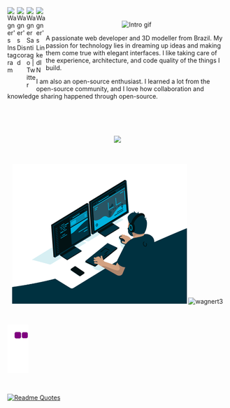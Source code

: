 <a href="https://www.instagram.com/wagner_ben10/">
  <img align="left" alt="Wagner's Instagram" width="22px" src="https://upload.wikimedia.org/wikipedia/commons/a/a5/Instagram_icon.png"/>
</a>
<a href="https://discord.gg/wagnert3#0443">  
  <img align="left" alt="Wagner's Discord" width="22px" src="https://assets-global.website-files.com/6257adef93867e50d84d30e2/636e0a69f118df70ad7828d4_icon_clyde_blurple_RGB.svg" />
</a>
<a href="https://twitter.com/">
  <img align="left" alt="Wagner Santiago | Twitter" width="22px" src="https://cdn1.iconfinder.com/data/icons/social-media-set-for-free/32/twitter-512.png" />
</a>
<a href="https://www.linkedin.com/in/wagnersantiago/">
  <img align="left" alt="Wagner's LinkedIN" width="22px" src="https://cdn1.iconfinder.com/data/icons/logotypes/32/circle-linkedin-512.png" />
</a>

<br>
<p align="center">
  <img src="Intro.gif" alt="Intro gif" width="700" />
</p>


A passionate web developer and 3D modeller from Brazil. My passion for technology lies in dreaming up ideas and making them come true with elegant interfaces. I like taking care of the experience, architecture, and code quality of the things I build.

I am also an open-source enthusiast. I learned a lot from the open-source community, and I love how collaboration and knowledge sharing happened through open-source.
<br><br><br><br><br>

<p align="center">
  <a href="https://skillicons.dev">
    <img src="https://skillicons.dev/icons?i=js,html,css,figma,dart,flutter,github,cs,visualstudio,vscode,autocad,blender" />
  </a>
</p>

<br>
<p align="center">
  <img src="code.gif" alt="code gif" width="400" height="320" />
  <img src="https://github-readme-stats.vercel.app/api?username=wagnert3&show_icons=true&theme=white" alt="wagnert3" width="400" /> 
</p>
  
 <br> 
 
 ![snake gif](https://github.com/wagnert3/wagnert3/blob/output/github-contribution-grid-snake.gif)
 
<br>

  [![Readme Quotes](https://quotes-github-readme.vercel.app/api?type=horizontal)](https://github.com/piyushsuthar/github-readme-quotes)

 
